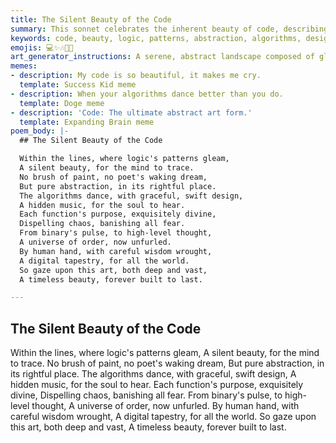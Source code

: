```yaml
---
title: The Silent Beauty of the Code
summary: This sonnet celebrates the inherent beauty of code, describing it as a silent art form where logic, algorithms, and human wisdom create a harmonious and ordered digital universe.
keywords: code, beauty, logic, patterns, abstraction, algorithms, design, functions, binary, order, human wisdom, digital tapestry, art, timeless
emojis: 💻✨🎶🌌🎨
art_generator_instructions: A serene, abstract landscape composed of glowing lines of code and mathematical symbols, forming intricate patterns. The lines of code are subtly moving and interacting, creating a sense of hidden music or dance. A faint, ethereal human hand is seen gently shaping the code, emphasizing the role of human wisdom. The overall feeling should be one of peaceful contemplation, intellectual beauty, and the profound artistry of well-crafted software.
memes:
- description: My code is so beautiful, it makes me cry.
  template: Success Kid meme
- description: When your algorithms dance better than you do.
  template: Doge meme
- description: 'Code: The ultimate abstract art form.'
  template: Expanding Brain meme
poem_body: |-
  ## The Silent Beauty of the Code

  Within the lines, where logic's patterns gleam,
  A silent beauty, for the mind to trace.
  No brush of paint, no poet's waking dream,
  But pure abstraction, in its rightful place.
  The algorithms dance, with graceful, swift design,
  A hidden music, for the soul to hear.
  Each function's purpose, exquisitely divine,
  Dispelling chaos, banishing all fear.
  From binary's pulse, to high-level thought,
  A universe of order, now unfurled.
  By human hand, with careful wisdom wrought,
  A digital tapestry, for all the world.
  So gaze upon this art, both deep and vast,
  A timeless beauty, forever built to last.

---
```

## The Silent Beauty of the Code

Within the lines, where logic's patterns gleam,
A silent beauty, for the mind to trace.
No brush of paint, no poet's waking dream,
But pure abstraction, in its rightful place.
The algorithms dance, with graceful, swift design,
A hidden music, for the soul to hear.
Each function's purpose, exquisitely divine,
Dispelling chaos, banishing all fear.
From binary's pulse, to high-level thought,
A universe of order, now unfurled.
By human hand, with careful wisdom wrought,
A digital tapestry, for all the world.
So gaze upon this art, both deep and vast,
A timeless beauty, forever built to last.